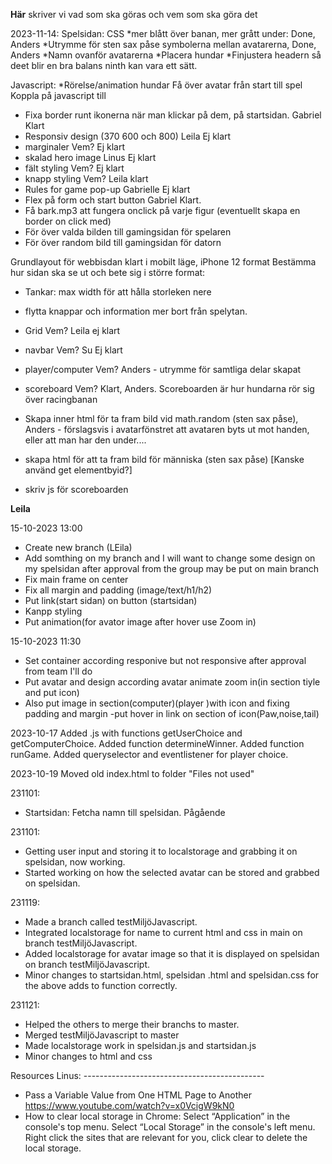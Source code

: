**Här** skriver vi vad som ska göras och vem som ska göra det

2023-11-14:
Spelsidan:
CSS
*mer blått över banan, mer grått under: Done, Anders
*Utrymme för sten sax påse symbolerna mellan avatarerna, Done, Anders
*Namn ovanför avatarerna
*Placera hundar
\*Finjustera headern så deet blir en bra balans ninth kan vara ett sätt.

Javascript:
\*Rörelse/animation hundar
Få över avatar från start till spel
Koppla på javascript till

<!-- Startsidan to do -->

- Fixa border runt ikonerna när man klickar på dem, på startsidan. Gabriel Klart
- Responsiv design (370 600 och 800) Leila Ej klart
- marginaler Vem? Ej klart
- skalad hero image Linus Ej klart
- fält styling Vem? Ej klart
- knapp styling Vem? Leila klart
- Rules for game pop-up Gabrielle Ej klart
- Flex på form och start button Gabriel Klart.
- Få bark.mp3 att fungera onclick på varje figur (eventuellt skapa en border on click med)
- För över valda bilden till gamingsidan för spelaren
- För över random bild till gamingsidan för datorn

<!-- Gamingsidan to do-->

Grundlayout för webbisdan klart i mobilt läge, iPhone 12 format
Bestämma hur sidan ska se ut och bete sig i större format:

- Tankar: max width för att hålla storleken nere
- flytta knappar och information mer bort från spelytan.

- Grid Vem? Leila ej klart
- navbar Vem? Su Ej klart
- player/computer Vem? Anders - utrymme för samtliga delar skapat
- scoreboard Vem? Klart, Anders. Scoreboarden är hur hundarna rör sig över racingbanan
- Skapa inner html för ta fram bild vid math.random (sten sax påse), Anders - förslagsvis i avatarfönstret att avataren byts ut mot handen, eller att man har den under....
- skapa html för att ta fram bild för människa (sten sax påse) [Kanske använd get elementbyid?]
- skriv js för scoreboarden

**Leila**

<!-- Leila -->

15-10-2023 13:00

- Create new branch (LEila)
- Add somthing on my branch and I will want to change some design on my spelsidan after approval from the group may be put on main branch
- Fix main frame on center
- Fix all margin and padding (image/text/h1/h2)
- Put link(start sidan) on button (startsidan)
- Kanpp styling
- Put animation(for avator image after hover use Zoom in)

15-10-2023 11:30

- Set container according responive but not responsive after approval from team I'll do
- Put avatar and design according avatar animate zoom in(in section tiyle and put icon)
- Also put image in section(computer)(player )with icon and fixing padding and margin
  -put hover in link on section of icon(Paw,noise,tail)

<!-- ⬇️ Linus ⬇️ -->

2023-10-17
Added .js with functions getUserChoice and getComputerChoice.
Added function determineWinner.
Added function runGame.
Added queryselector and eventlistener for player choice.

2023-10-19
Moved old index.html to folder "Files not used"

231101:

- Startsidan: Fetcha namn till spelsidan. Pågående

231101:

- Getting user input and storing it to localstorage and grabbing it on spelsidan, now working.
- Started working on how the selected avatar can be stored and grabbed on spelsidan.

231119:

- Made a branch called testMiljöJavascript.
- Integrated localstorage for name to current html and css in main on branch testMiljöJavascript.
- Added localstorage for avatar image so that it is displayed on spelsidan on branch testMiljöJavascript.
- Minor changes to startsidan.html, spelsidan .html and spelsidan.css for the above adds to function correctly.

231121:

- Helped the others to merge their branchs to master.
- Merged testMiljöJavascript to master
- Made localstorage work in spelsidan.js and startsidan.js
- Minor changes to html and css

Resources Linus: ---------------------------------------------

- Pass a Variable Value from One HTML Page to Another https://www.youtube.com/watch?v=x0VcigW9kN0
- How to clear local storage in Chrome:
  Select “Application” in the console's top menu.
  Select “Local Storage” in the console's left menu.
  Right click the sites that are relevant for you, click clear to delete the local storage.

<!-- ⬆️ Linus ⬆️ -->
